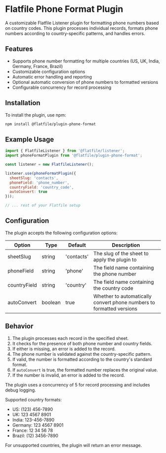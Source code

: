 # Flatfile Phone Format Plugin

A customizable Flatfile Listener plugin for formatting phone numbers based on country codes. This plugin processes individual records, formats phone numbers according to country-specific patterns, and handles errors.

## Features

- Supports phone number formatting for multiple countries (US, UK, India, Germany, France, Brazil)
- Customizable configuration options
- Automatic error handling and reporting
- Optional automatic conversion of phone numbers to formatted versions
- Configurable concurrency for record processing

## Installation

To install the plugin, use npm:

```bash
npm install @flatfile/plugin-phone-format
```

## Example Usage

```javascript
import { FlatfileListener } from '@flatfile/listener';
import phoneFormatPlugin from '@flatfile/plugin-phone-format';

const listener = new FlatfileListener();

listener.use(phoneFormatPlugin({
  sheetSlug: 'contacts',
  phoneField: 'phone_number',
  countryField: 'country_code',
  autoConvert: true
}));

// ... rest of your Flatfile setup
```

## Configuration

The plugin accepts the following configuration options:

| Option | Type | Default | Description |
|--------|------|---------|-------------|
| sheetSlug | string | 'contacts' | The slug of the sheet to apply the plugin to |
| phoneField | string | 'phone' | The field name containing the phone number |
| countryField | string | 'country' | The field name containing the country code |
| autoConvert | boolean | true | Whether to automatically convert phone numbers to formatted versions |

## Behavior

1. The plugin processes each record in the specified sheet.
2. It checks for the presence of both phone number and country fields.
3. If either is missing, an error is added to the record.
4. The phone number is validated against the country-specific pattern.
5. If valid, the number is formatted according to the country's standard format.
6. If `autoConvert` is true, the formatted number replaces the original value.
7. If the number is invalid, an error is added to the record.

The plugin uses a concurrency of 5 for record processing and includes debug logging.

Supported country formats:
- US: (123) 456-7890
- UK: 123 4567 8901
- India: 123-456-7890
- Germany: 123 4567 8901
- France: 12 34 56 78
- Brazil: (12) 3456-7890

For unsupported countries, the plugin will return an error message.